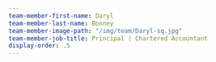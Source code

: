 ```yaml
---
team-member-first-name: Daryl
team-member-last-name: Bonney
team-member-image-path: "/img/team/Daryl-sq.jpg"
team-member-job-title: Principal | Chartered Accountant
display-order: .5
---
```

